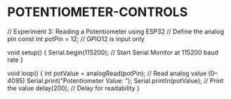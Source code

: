 # POTENTIOMETER-CONTROLS



// Experiment 3: Reading a Potentiometer using ESP32
// Define the analog pin
const int potPin = 12;  // GPIO12 is input only

void setup() {
  Serial.begin(115200);  // Start Serial Monitor at 115200 baud rate
}

void loop() {
  int potValue = analogRead(potPin);  // Read analog value (0–4095)
  Serial.print("Potentiometer Value: ");
  Serial.println(potValue);          // Print the value
  delay(200);                        // Delay for readability
}